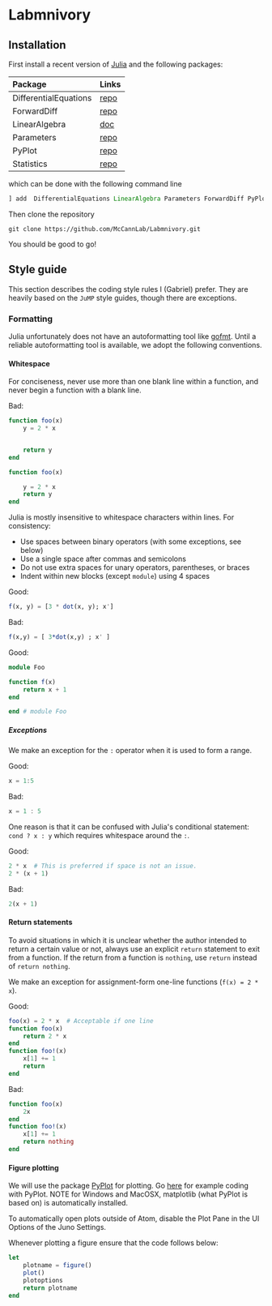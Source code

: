 # Labmnivory

## Installation

First install a recent version of [Julia](https://julialang.org/) and the following packages:


|Package              | Links                                |
|:--------------------|:-------------------------------------|
|DifferentialEquations| [repo](https://github.com/SciML/DifferentialEquations.jl)|
|ForwardDiff          | [repo](https://github.com/JuliaDiff/ForwardDiff.jl)|
|LinearAlgebra        | [doc](https://docs.julialang.org/en/v1/stdlib/LinearAlgebra/)|
|Parameters           | [repo](https://github.com/mauro3/Parameters.jl)|
|PyPlot               | [repo](https://github.com/JuliaPy/PyPlot.jl)|
|Statistics           | [repo](https://docs.julialang.org/en/v1/stdlib/Statistics/)|


which can be done with the following command line

```julia
] add  DifferentialEquations LinearAlgebra Parameters ForwardDiff PyPlot
```


Then clone the repository


```
git clone https://github.com/McCannLab/Labmnivory.git
```

You should be good to go!

## Style guide

This section describes the coding style rules I (Gabriel) prefer. They are heavily based
on the `JuMP` style guides, though there are exceptions.

### Formatting

Julia unfortunately does not have an autoformatting tool like
[gofmt](https://blog.golang.org/go-fmt-your-code). Until a reliable
autoformatting tool is available, we adopt the following conventions.

#### Whitespace

For conciseness, never use more than one blank line within a function, and never
begin a function with a blank line.

Bad:
```julia
function foo(x)
    y = 2 * x


    return y
end

function foo(x)

    y = 2 * x
    return y
end
```

Julia is mostly insensitive to whitespace characters within lines.
For consistency:

- Use spaces between binary operators (with some exceptions, see below)
- Use a single space after commas and semicolons
- Do not use extra spaces for unary operators, parentheses, or braces
- Indent within new blocks (except `module`) using 4 spaces

Good:
```julia
f(x, y) = [3 * dot(x, y); x']
```

Bad:
```julia
f(x,y) = [ 3*dot(x,y) ; x' ]
```

Good:
```julia
module Foo

function f(x)
    return x + 1
end

end # module Foo
```

##### Exceptions

We make an exception for the `:` operator when it is used to form a range.

Good:
```julia
x = 1:5
```

Bad:
```julia
x = 1 : 5
```

One reason is that it can be confused with Julia's conditional statement:
`cond ? x : y` which requires whitespace around the `:`.

Good:
```julia
2 * x  # This is preferred if space is not an issue.
2 * (x + 1)
```

Bad:
```julia
2(x + 1)
```

#### Return statements

To avoid situations in which it is unclear whether the author intended to return
a certain value or not, always use an explicit `return` statement to exit from a
function. If the return from a function is `nothing`, use `return` instead of
`return nothing`.

We make an exception for assignment-form one-line functions (`f(x) = 2 * x`).

Good:
```julia
foo(x) = 2 * x  # Acceptable if one line
function foo(x)
    return 2 * x
end
function foo!(x)
    x[1] += 1
    return
end
```

Bad:
```julia
function foo(x)
    2x
end
function foo!(x)
    x[1] += 1
    return nothing
end
```

#### Figure plotting

We will use the package [PyPlot](https://github.com/JuliaPy/PyPlot.jl) for plotting. Go [here](https://gist.github.com/gizmaa/7214002) for example coding with PyPlot. NOTE for Windows and MacOSX, matplotlib (what PyPlot is based on) is automatically installed.

To automatically open plots outside of Atom, disable the Plot Pane in the UI Options of the Juno Settings.

Whenever plotting a figure ensure that the code follows below:

```julia
let
	plotname = figure()
	plot()
	plotoptions
	return plotname
end
```
 
